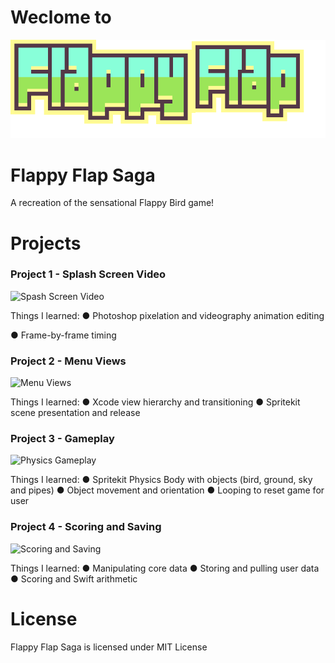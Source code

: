 # Weclome to

![FlappyFlapLogo](https://github.com/Rdbrennan/FlappyFlapSaga/blob/master/Various%20Images/FlappyLogoIntro.png)

# Flappy Flap Saga
A recreation of the sensational Flappy Bird game!


# Projects

### Project 1 - Splash Screen Video

![Spash Screen Video](https://media.giphy.com/media/1ykCOs9u7njOfZNwXG/giphy.gif)

Things I learned:
  ● Photoshop pixelation and videography animation editing
  
  ● Frame-by-frame timing

### Project 2 - Menu Views

![Menu Views](https://media.giphy.com/media/4Hx6oBIVAMqd1PUmsC/giphy.gif)

Things I learned:
  ● Xcode view hierarchy and transitioning
  ● Spritekit scene presentation and release

### Project 3 - Gameplay

![Physics Gameplay](https://media.giphy.com/media/3fiwFfrBSTj2y31S4T/giphy.gif)

Things I learned:
  ● Spritekit Physics Body with objects (bird, ground, sky and pipes)
  ● Object movement and orientation
  ● Looping to reset game for user

### Project 4 - Scoring and Saving

![Scoring and Saving](https://media.giphy.com/media/3LxLXi3i0uymIarM0J/giphy.gif)

Things I learned:
  ● Manipulating core data
  ● Storing and pulling user data
  ● Scoring and Swift arithmetic
  
  
# License
Flappy Flap Saga is licensed under MIT License
